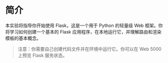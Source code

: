 # 简介

本实验将指导你开始使用 Flask，这是一个用于 Python 的轻量级 Web 框架。你将学习如何创建一个基本的 Flask 应用程序，在本地运行它，并理解路由和渲染模板的基本概念。

> 注意：你需要自己创建代码文件并在环境中运行它。你可以在 Web 5000 上预览 Flask 服务状态。
